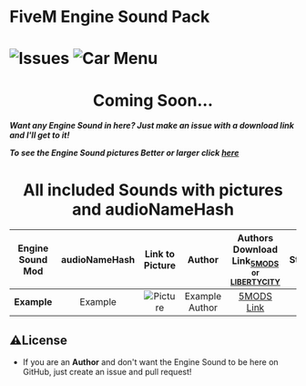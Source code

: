 # FiveM Engine Sound Pack
![Issues](https://img.shields.io/github/issues/SpiritsCreations/FiveM-Engine-Sound-Pack?style=for-the-badge&logo=github)
![Car Menu](https://img.shields.io/badge/Sound%20Mods%20As%20of%20Now-0-brightgreen?style=for-the-badge)
==========================
<center><h1>Coming Soon...</h1></center>

***Want any Engine Sound in here? Just make an issue with a download link and I'll get to it!***

***To see the Engine Sound pictures Better or larger click [here](https://github.com/SpiritsCreations/FiveM-Engine-Sound-Pack/blob/master/README.md)***

<center><h1>All included Sounds with pictures and audioNameHash</h1></center>

| Engine Sound Mod | audioNameHash  | Link to Picture | Author | Authors Download Link<sub>[5MODS](https://gta5-mods.com/) or [LIBERTYCITY](https://libertycity.net/)</sub> | Status | Extra Notes |
| :-: | :-: | :-: | :-: | :-: | :-: | :-: |
| **Example** | Example | ![Picture](./image/Example.webp) | Example Author | [5MODS Link](https://www.gta5-mods.com) | ✔️ |

## **⚠️License**
* If you are an **Author** and don't want the Engine Sound to be here on GitHub, just create an issue and pull request!
